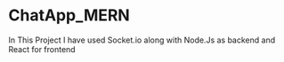 # ChatApp_MERN
In This Project I have used Socket.io along with Node.Js as backend and React for frontend
